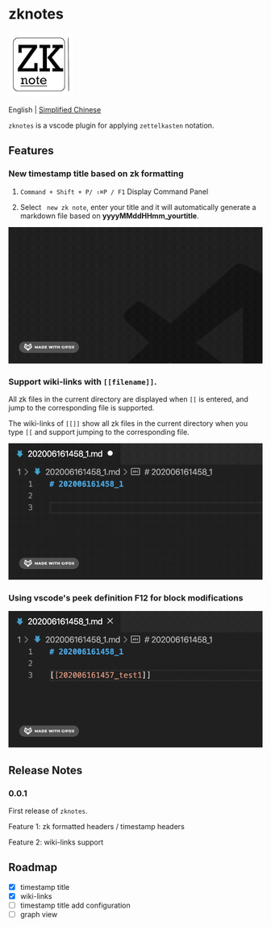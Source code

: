 # zknotes

![](images/logo.png)

English | [Simplified Chinese](README_CN.md)

`zknotes` is a vscode plugin for applying `zettelkasten` notation.

## Features

### New timestamp title based on zk formatting

1. `Command + Shift + P/ ⇧⌘P / F1` Display Command Panel

2. Select ` new zk note`, enter your title and it will automatically generate a markdown file based on **yyyyMMddHHmm_yourtitle**.

![](images/2020-06-16_1.gif)

### Support wiki-links with `[[filename]]`.

All zk files in the current directory are displayed when `[[` is entered, and jump to the corresponding file is supported.

The wiki-links of `[[]]` show all zk files in the current directory when you type `[[` and support jumping to the corresponding file. 

![](images/2020-06-16_2.gif)

### Using vscode's peek definition F12 for block modifications

![](images/2020-06-16_3.gif)

## Release Notes

### 0.0.1

First release of `zknotes`.

Feature 1: zk formatted headers / timestamp headers

Feature 2: wiki-links support

## Roadmap

- [x] timestamp title
- [x] wiki-links
- [ ] timestamp title add configuration
- [ ] graph view